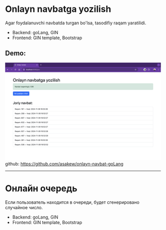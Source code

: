 # Onlayn navbatga yozilish
Agar foydalanuvchi navbatda turgan bo'lsa, tasodifiy raqam yaratilidi.
- Backend: goLang, GIN
- Frontend: GIN template, Bootstrap

## Demo:
![Снимок экрана 2024-11-09 в 16.56.26.png](version-gin%2Fweb%2Fassets%2Fscreenshot%2F%D0%A1%D0%BD%D0%B8%D0%BC%D0%BE%D0%BA%20%D1%8D%D0%BA%D1%80%D0%B0%D0%BD%D0%B0%202024-11-09%20%D0%B2%2016.56.26.png)
github: https://github.com/asakew/onlayn-navbat-goLang
________________________________________________

# Онлайн очередь
Если пользователь находится в очереди, будет сгенерировано случайное число.
- Backend: goLang, GIN
- Frontend: GIN template, Bootstrap